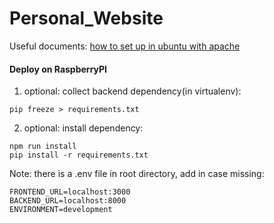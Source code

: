 # Personal_Website

Useful documents: [how to set up in ubuntu with apache](https://github.com/AhoyKakkoii/Django-Deploy-Doc)

#### Deploy on RaspberryPI

1. optional: collect backend dependency(in virtualenv):
```
pip freeze > requirements.txt
```

2. optional: install dependency:

```
npm run install
pip install -r requirements.txt
```

Note: there is a .env file in root directory, add in case missing:
```
FRONTEND_URL=localhost:3000
BACKEND_URL=localhost:8000
ENVIRONMENT=development
```
